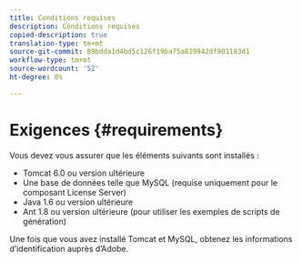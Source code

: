 ```yaml
---
title: Conditions requises
description: Conditions requises
copied-description: true
translation-type: tm+mt
source-git-commit: 89bdda1d4bd5c126f19ba75a819942df901183d1
workflow-type: tm+mt
source-wordcount: '52'
ht-degree: 0%

---
```



# Exigences {#requirements}

Vous devez vous assurer que les éléments suivants sont installés :

* Tomcat 6.0 ou version ultérieure
* Une base de données telle que MySQL (requise uniquement pour le composant License Server)
* Java 1.6 ou version ultérieure
* Ant 1.8 ou version ultérieure (pour utiliser les exemples de scripts de génération)

Une fois que vous avez installé Tomcat et MySQL, obtenez les informations d’identification auprès d’Adobe.
